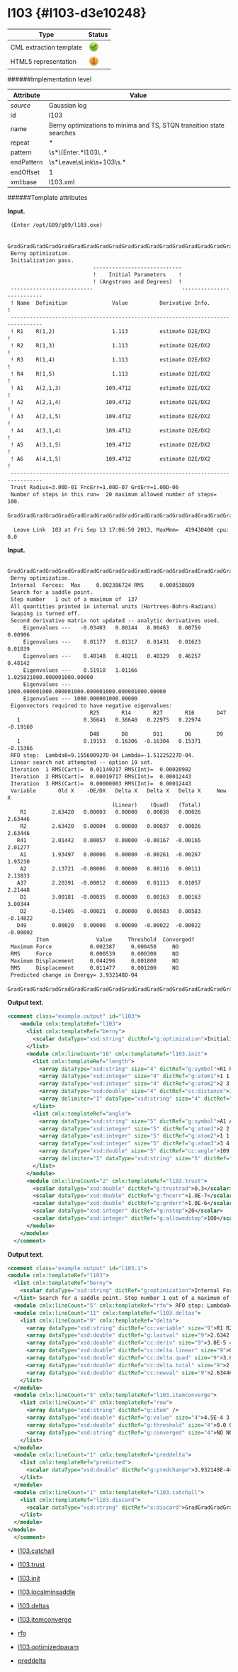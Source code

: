 # l103 {#l103-d3e10248}


| Type                                                                                                                                                | Status                                                                                                                                              |
|----|----|
| CML extraction template                                                                                                                             | ![](/imgs/Total.png)                                                                                                                                |
| HTML5 representation                                                                                                                                | ![](/imgs/Partial.png)                                                                                                                              |

######Implementation level

| Attribute                                                                                                                                           | Value                                                                                                                                               |
|----|----|
| *source*                                                                                                                                            | Gaussian log                                                                                                                                        |
| id                                                                                                                                                  | l103                                                                                                                                                |
| name                                                                                                                                                | Berny optimizations to minima and TS, STQN transition state searches                                                                                |
| repeat                                                                                                                                              | \*                                                                                                                                                  |
| pattern                                                                                                                                             | \\s\*\\(Enter.\*l103\\..\*                                                                                                                          |
| endPattern                                                                                                                                          | \\s\*Leave\\sLink\\s+103\\s.\*                                                                                                                      |
| endOffset                                                                                                                                           | 1                                                                                                                                                   |
| xml:base                                                                                                                                            | l103.xml                                                                                                                                            |

######Template attributes

**Input.**

     (Enter /opt/G09/g09/l103.exe)
     
     GradGradGradGradGradGradGradGradGradGradGradGradGradGradGradGradGradGrad
     Berny optimization.
     Initialization pass.
                               ----------------------------
                               !    Initial Parameters    !
                               ! (Angstroms and Degrees)  !
     --------------------------                            --------------------------
     ! Name  Definition              Value          Derivative Info.                !
     --------------------------------------------------------------------------------
     ! R1    R(1,2)                  1.113          estimate D2E/DX2                !
     ! R2    R(1,3)                  1.113          estimate D2E/DX2                !
     ! R3    R(1,4)                  1.113          estimate D2E/DX2                !
     ! R4    R(1,5)                  1.113          estimate D2E/DX2                !
     ! A1    A(2,1,3)              109.4712         estimate D2E/DX2                !
     ! A2    A(2,1,4)              109.4712         estimate D2E/DX2                !
     ! A3    A(2,1,5)              109.4712         estimate D2E/DX2                !
     ! A4    A(3,1,4)              109.4712         estimate D2E/DX2                !
     ! A5    A(3,1,5)              109.4712         estimate D2E/DX2                !
     ! A6    A(4,1,5)              109.4712         estimate D2E/DX2                !
     --------------------------------------------------------------------------------
     Trust Radius=3.00D-01 FncErr=1.00D-07 GrdErr=1.00D-06
     Number of steps in this run=  20 maximum allowed number of steps= 100.
     GradGradGradGradGradGradGradGradGradGradGradGradGradGradGradGradGradGrad
     
      Leave Link  103 at Fri Sep 13 17:06:50 2013, MaxMem=  419430400 cpu:       0.0
      

**Input.**

     GradGradGradGradGradGradGradGradGradGradGradGradGradGradGradGradGradGrad
     Berny optimization.
     Internal  Forces:  Max     0.002386724 RMS     0.000538609
     Search for a saddle point.
     Step number   1 out of a maximum of  137
     All quantities printed in internal units (Hartrees-Bohrs-Radians)
     Swaping is turned off.
     Second derivative matrix not updated -- analytic derivatives used.
         Eigenvalues ---   -0.03403   0.00144   0.00463   0.00759   0.00906
         Eigenvalues ---    0.01177   0.01317   0.01431   0.01623   0.01839
         Eigenvalues ---    0.40148   0.40211   0.40329   0.46257   0.48142
         Eigenvalues ---    0.51910   1.01166   1.025821000.000001000.00000
         Eigenvalues --- 1000.000001000.000001000.000001000.000001000.00000
         Eigenvalues --- 1000.000001000.00000
     Eigenvectors required to have negative eigenvalues:
                              R25       R14       R27       R16       D47
       1                    0.36641   0.36640   0.22975   0.22974  -0.19160
                              D48       D8        D11       D6        D9
       1                    0.19153   0.16306  -0.16304   0.15371  -0.15366
     RFO step:  Lambda0=9.155600927D-04 Lambda=-1.51225227D-04.
     Linear search not attempted -- option 19 set.
     Iteration  1 RMS(Cart)=  0.01149217 RMS(Int)=  0.00020982
     Iteration  2 RMS(Cart)=  0.00019717 RMS(Int)=  0.00012443
     Iteration  3 RMS(Cart)=  0.00000003 RMS(Int)=  0.00012443
     Variable       Old X    -DE/DX   Delta X   Delta X   Delta X     New X
                                     (Linear)    (Quad)   (Total)
        R1        2.63420   0.00003   0.00000   0.00038   0.00026   2.63446
        R2        2.63420   0.00004   0.00000   0.00037   0.00026   2.63446
       R41        2.01442   0.00057   0.00000  -0.00167  -0.00165   2.01277
        A1        1.93497   0.00006   0.00000  -0.00261  -0.00267   1.93230
        A2        2.13721  -0.00006   0.00000   0.00116   0.00111   2.13833
       A37        2.20391  -0.00012   0.00000   0.01113   0.01057   2.21448
        D1        3.00181  -0.00035   0.00000   0.00163   0.00163   3.00344
        D2       -0.15405  -0.00021   0.00000   0.00583   0.00583  -0.14822
       D49        0.00020   0.00000   0.00000  -0.00022  -0.00022  -0.00002
             Item               Value     Threshold  Converged?
     Maximum Force            0.002387     0.000450     NO 
     RMS     Force            0.000539     0.000300     NO 
     Maximum Displacement     0.044296     0.001800     NO 
     RMS     Displacement     0.011477     0.001200     NO 
     Predicted change in Energy= 3.932148D-04
     GradGradGradGradGradGradGradGradGradGradGradGradGradGradGradGradGradGrad
      

**Output text.**

```xml
<comment class="example.output" id="l103">
    <module cmlx:templateRef="l103">
      <list cmlx:templateRef="berny">
        <scalar dataType="xsd:string" dictRef="g:optimization">Initialization pass.</scalar>
      </list>
      <module cmlx:lineCount="16" cmlx:templateRef="l103.init">
        <list cmlx:templateRef="length">
          <array dataType="xsd:string" size="4" dictRef="g:symbol">R1 R2 R3 R4</array>
          <array dataType="xsd:integer" size="4" dictRef="g:atom1">1 1 1 1</array>
          <array dataType="xsd:integer" size="4" dictRef="g:atom2">2 3 4 5</array>
          <array dataType="xsd:double" size="4" dictRef="cc:distance">1.113 1.113 1.113 1.113</array>
          <array delimiter="I" dataType="xsd:string" size="4" dictRef="g:deriv">Iestimate D2E/DX2Iestimate D2E/DX2Iestimate D2E/DX2Iestimate D2E/DX2I</array>
        </list>
        <list cmlx:templateRef="angle">
          <array dataType="xsd:string" size="5" dictRef="g:symbol">A1 A2 A3 A4 A5</array>
          <array dataType="xsd:integer" size="5" dictRef="g:atom1">2 2 2 3 3</array>
          <array dataType="xsd:integer" size="5" dictRef="g:atom2">1 1 1 1 1</array>
          <array dataType="xsd:integer" size="5" dictRef="g:atom3">3 4 5 4 5</array>
          <array dataType="xsd:double" size="5" dictRef="cc:angle">109.4712 109.4712 109.4712 109.4712 109.4712</array>
          <array delimiter="I" dataType="xsd:string" size="5" dictRef="g:deriv">Iestimate D2E/DX2Iestimate D2E/DX2Iestimate D2E/DX2Iestimate D2E/DX2Iestimate D2E/DX2I</array>
        </list>
      </module>
      <module cmlx:lineCount="2" cmlx:templateRef="l103.trust">
        <scalar dataType="xsd:double" dictRef="g:trustrad">0.3</scalar>
        <scalar dataType="xsd:double" dictRef="g:fncerr">1.0E-7</scalar>
        <scalar dataType="xsd:double" dictRef="g:grderr">1.0E-6</scalar>
        <scalar dataType="xsd:integer" dictRef="g:nstep">20</scalar>
        <scalar dataType="xsd:integer" dictRef="g:allowedstep">100</scalar>
      </module>
    </module>
  </comment>
```

**Output text.**

```xml
<comment class="example.output" id="l103.1">
<module cmlx:templateRef="l103">
  <list cmlx:templateRef="berny">
    <scalar dataType="xsd:string" dictRef="g:optimization">Internal Forces: Max 0.002386724 RMS 0.000538609</scalar>
  </list> Search for a saddle point. Step number 1 out of a maximum of 137 All quantities printed in internal units (Hartrees-Bohrs-Radians) Swaping is turned off. Second derivative matrix not updated -- analytic derivatives used. Eigenvalues --- -0.03403 0.00144 0.00463 0.00759 0.00906 Eigenvalues --- 0.01177 0.01317 0.01431 0.01623 0.01839 Eigenvalues --- 0.40148 0.40211 0.40329 0.46257 0.48142 Eigenvalues --- 0.51910 1.01166 1.025821000.000001000.00000 Eigenvalues --- 1000.000001000.000001000.000001000.000001000.00000 Eigenvalues --- 1000.000001000.00000 Eigenvectors required to have negative eigenvalues: R25 R14 R27 R16 D47 1 0.36641 0.36640 0.22975 0.22974 -0.19160 D48 D8 D11 D6 D9 1 0.19153 0.16306 -0.16304 0.15371 -0.15366 
  <module cmlx:lineCount="5" cmlx:templateRef="rfo"> RFO step: Lambda0=9.155600927D-04 Lambda=-1.51225227D-04. Linear search not attempted -- option 19 set. Iteration 1 RMS(Cart)= 0.01149217 RMS(Int)= 0.00020982 Iteration 2 RMS(Cart)= 0.00019717 RMS(Int)= 0.00012443 Iteration 3 RMS(Cart)= 0.00000003 RMS(Int)= 0.00012443 </module>
  <module cmlx:lineCount="11" cmlx:templateRef="l103.deltas">
    <list cmlx:lineCount="9" cmlx:templateRef="delta">
      <array dataType="xsd:string" dictRef="cc:variable" size="9">R1 R2 R41 A1 A2 A37 D1 D2 D49</array>
      <array dataType="xsd:double" dictRef="g:lastval" size="9">2.6342 2.6342 2.01442 1.93497 2.13721 2.20391 3.00181 -0.15405 2.0E-4</array>
      <array dataType="xsd:double" dictRef="cc:deriv" size="9">3.0E-5 4.0E-5 5.7E-4 6.0E-5 -6.0E-5 -1.2E-4 -3.5E-4 -2.1E-4 0.0</array>
      <array dataType="xsd:double" dictRef="cc:delta.linear" size="9">0.0 0.0 0.0 0.0 0.0 0.0 0.0 0.0 0.0</array>
      <array dataType="xsd:double" dictRef="cc:delta.quad" size="9">3.8E-4 3.7E-4 -0.00167 -0.00261 0.00116 0.01113 0.00163 0.00583 -2.2E-4</array>
      <array dataType="xsd:double" dictRef="cc:delta.total" size="9">2.6E-4 2.6E-4 -0.00165 -0.00267 0.00111 0.01057 0.00163 0.00583 -2.2E-4</array>
      <array dataType="xsd:double" dictRef="cc:newval" size="9">2.63446 2.63446 2.01277 1.9323 2.13833 2.21448 3.00344 -0.14822 -2.0E-5</array>
    </list>
  </module>
  <module cmlx:lineCount="5" cmlx:templateRef="l103.itemconverge">
    <list cmlx:lineCount="4" cmlx:templateRef="row">
      <array dataType="xsd:string" dictRef="g:item" />
      <array dataType="xsd:double" dictRef="g:value" size="4">4.5E-4 3.0E-4 0.0018 0.0012</array>
      <array dataType="xsd:double" dictRef="g:threshold" size="4">0.0 0.0 0.0 0.0</array>
      <array dataType="xsd:string" dictRef="g:converged" size="4">NO NO NO NO</array>
    </list>
  </module>
  <module cmlx:lineCount="1" cmlx:templateRef="preddelta">
    <list cmlx:templateRef="predicted">
      <scalar dataType="xsd:double" dictRef="g:predchange">3.932148E-4</scalar>
    </list>
  </module>
  <module cmlx:lineCount="1" cmlx:templateRef="l103.catchall">
    <list cmlx:templateRef="l103.discard">
      <scalar dataType="xsd:string" dictRef="x:discard">GradGradGradGradGradGradGradGradGradGradGradGradGradGradGradGradGradGrad</scalar>
    </list>
  </module>
</module>
  </comment>
```

-   [l103.catchall](/out/md/cml/gaussian_log/l103.catchall-d3e10269)

<!-- -->

-   [l103.trust](/out/md/cml/gaussian_log/l103.trust-d3e10278)

<!-- -->

-   [l103.init](/out/md/cml/gaussian_log/l103.init-d3e10320)

<!-- -->

-   [l103.localminsaddle](/out/md/cml/gaussian_log/l103.localminsaddle-d3e10509)

<!-- -->

-   [l103.deltas](/out/md/cml/gaussian_log/l103.deltas-d3e10684)

<!-- -->

-   [l103.itemconverge](/out/md/cml/gaussian_log/l103.itemconverge-d3e10734)

<!-- -->

-   [rfo](/out/md/cml/gaussian_log/rfo-d3e10772)

<!-- -->

-   [l103.optimizedparam](/out/md/cml/gaussian_log/l103.optimizedparam-d3e10817)

<!-- -->

-   [preddelta](/out/md/cml/gaussian_log/preddelta-d3e10987)


